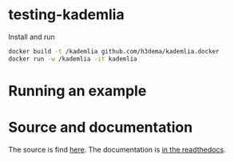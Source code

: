 # testing-kademlia

Install and run
```bash
docker build -t /kademlia github.com/h3dema/kademlia.docker
docker run -w /kademlia -it kademlia
```

# Running an example


# Source and documentation

The source is find [here](https://github.com/bmuller/kademlia).
The documentation is [in the readthedocs](http://kademlia.readthedocs.io/en/latest/index.html).
